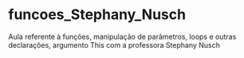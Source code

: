 # funcoes_Stephany_Nusch
Aula referente à funções, manipulação de parâmetros, loops e outras declarações, argumento This com a professora Stephany Nusch
